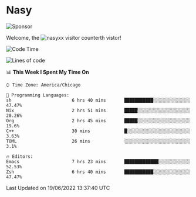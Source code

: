 # Nasy

<!--
<p align="center">
<img height="200" src="https://github-readme-stats.vercel.app/api?username=nasyxx&count_private=true&show_icons=true&theme=dracula&include_all_commits=true"/>
<img height="200" src="https://github-readme-stats.vercel.app/api/top-langs/?username=nasyxx&theme=dracula&hide=html,jupyter+notebook&count_private=true&show_icons=true"/>
</p>

  
----------------
-->

![Sponsor](https://img.shields.io/static/v1.svg?label=Sponsor&message=%E2%9D%A4&logo=GitHub&style=flat&color=pink)
 
Welcome, the ![nasyxx visitor counter](https://count.getloli.com/get/@nasyxx?theme=rule34)th vistor!
 
<!--START_SECTION:waka-->
![Code Time](http://img.shields.io/badge/Code%20Time-2%2C491%20hrs%2056%20mins-blue)

![Lines of code](https://img.shields.io/badge/From%20Hello%20World%20I%27ve%20Written-5%20Million%20lines%20of%20code-blue)

📊 **This Week I Spent My Time On** 

```text
⌚︎ Time Zone: America/Chicago

💬 Programming Languages: 
sh                       6 hrs 40 mins       ███████████░░░░░░░░░░░░░░   47.47% 
Nix                      2 hrs 51 mins       █████░░░░░░░░░░░░░░░░░░░░   20.26% 
Org                      2 hrs 45 mins       █████░░░░░░░░░░░░░░░░░░░░   19.6% 
C++                      30 mins             █░░░░░░░░░░░░░░░░░░░░░░░░   3.63% 
TOML                     26 mins             ░░░░░░░░░░░░░░░░░░░░░░░░░   3.1%

🔥 Editors: 
Emacs                    7 hrs 23 mins       █████████████░░░░░░░░░░░░   52.53% 
Zsh                      6 hrs 40 mins       ███████████░░░░░░░░░░░░░░   47.47%

```


 Last Updated on 19/06/2022 13:37:40 UTC
<!--END_SECTION:waka-->

<!-- ![visitors](https://visitor-badge.laobi.icu/badge?page_id=nasyxx.nasyxx) -->
